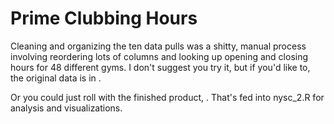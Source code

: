 # Prime Clubbing Hours

Cleaning and organizing the ten data pulls was a shitty, manual process involving reordering lots of columns and looking up opening and closing hours for 48 different gyms. I don't suggest you try it, but if you'd like to, the original data is in .

Or you could just roll with the finished product, . That's fed into nysc_2.R for analysis and visualizations.
